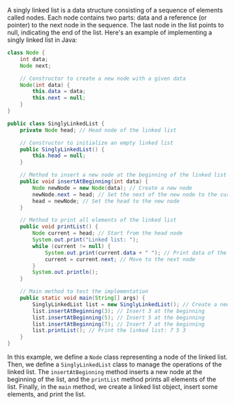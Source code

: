 A singly linked list is a data structure consisting of a sequence of elements called nodes. Each node contains two parts: data and a reference (or pointer) to the next node in the sequence. The last node in the list points to null, indicating the end of the list. Here's an example of implementing a singly linked list in Java:

```java
class Node {
    int data;
    Node next;

    // Constructor to create a new node with a given data
    Node(int data) {
        this.data = data;
        this.next = null;
    }
}

public class SinglyLinkedList {
    private Node head; // Head node of the linked list

    // Constructor to initialize an empty linked list
    public SinglyLinkedList() {
        this.head = null;
    }

    // Method to insert a new node at the beginning of the linked list
    public void insertAtBeginning(int data) {
        Node newNode = new Node(data); // Create a new node
        newNode.next = head; // Set the next of the new node to the current head
        head = newNode; // Set the head to the new node
    }

    // Method to print all elements of the linked list
    public void printList() {
        Node current = head; // Start from the head node
        System.out.print("Linked list: ");
        while (current != null) {
            System.out.print(current.data + " "); // Print data of the current node
            current = current.next; // Move to the next node
        }
        System.out.println();
    }

    // Main method to test the implementation
    public static void main(String[] args) {
        SinglyLinkedList list = new SinglyLinkedList(); // Create a new linked list
        list.insertAtBeginning(3); // Insert 3 at the beginning
        list.insertAtBeginning(5); // Insert 5 at the beginning
        list.insertAtBeginning(7); // Insert 7 at the beginning
        list.printList(); // Print the linked list: 7 5 3
    }
}
```

In this example, we define a `Node` class representing a node of the linked list. Then, we define a `SinglyLinkedList` class to manage the operations of the linked list. The `insertAtBeginning` method inserts a new node at the beginning of the list, and the `printList` method prints all elements of the list. Finally, in the `main` method, we create a linked list object, insert some elements, and print the list.